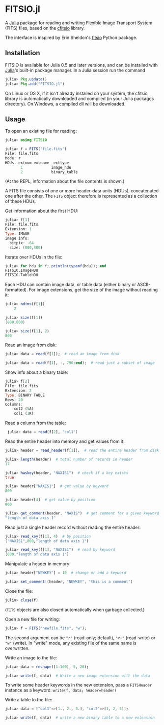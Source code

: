 # FITSIO.jl

A [Julia](http://julialang.org) package for reading and writing
Flexible Image Transport System (FITS) files, based on the
[cfitsio](http://heasarc.gsfc.nasa.gov/fitsio/) library.

The interface is inspired by Erin Sheldon's
[fitsio](https://github.com/esheldon/fitsio) Python package.

## Installation

FITSIO is available for Julia 0.5 and later versions, and can be
installed with [Julia](https://github.com/julialang/julia.jl)'s
built-in package manager. In a Julia session run the command

```julia
julia> Pkg.update()
julia> Pkg.add("FITSIO.jl")
```

On Linux or OS X, if it isn't already installed on your system,
the cfitsio library is automatically downloaded and compiled
(in your Julia packages directory). On Windows, a compiled dll will be
downloaded.

## Usage

To open an existing file for reading:
```julia
julia> using FITSIO

julia> f = FITS("file.fits")
File: file.fits
Mode: r
HDUs: extnum extname  exttype
       1             image_hdu
       2             binary_table
```
(At the REPL, information about the file contents is shown.)


A FITS file consists of one or more header-data units (HDUs),
concatenated one after the other. The `FITS` object therefore is
represented as a collection of these HDUs.

Get information about the first HDU:
```julia
julia> f[1]
File: file.fits
Extension: 1
Type: IMAGE
image info:
  bitpix: -64
  size: (800,800)
```


Iterate over HDUs in the file:
```julia
julia> for hdu in f; println(typeof(hdu)); end
FITSIO.ImageHDU
FITSIO.TableHDU
```


Each HDU can contain image data, or table data (either binary or
ASCII-formatted). For image extensions, get the size of the image
without reading it:
```julia
julia> ndims(f[1])
    2

julia> size(f[1])
(800,800)

julia> size(f[1], 2)
800
```


Read an image from disk:
```julia
julia> data = read(f[1]);  # read an image from disk

julia> data = read(f[1], :, 790:end);  # read just a subset of image
```


Show info about a binary table:
```julia
julia> f[2]
File: file.fits
Extension: 2
Type: BINARY TABLE
Rows: 20
Columns:
    col2 (5A)
    col1 (1K)
```


Read a column from the table:
```julia
 julia> data = read(f[2], "col1")
```


Read the entire header into memory and get values from it:
```julia
julia> header = read_header(f[1]);  # read the entire header from disk

julia> length(header)  # total number of records in header
17

julia> haskey(header, "NAXIS1")  # check if a key exists
true

julia> header["NAXIS1"]  # get value by keyword
800

julia> header[4]  # get value by position
800

julia> get_comment(header, "NAXIS")  # get comment for a given keyword
"length of data axis 1"
```


Read just a single header record without reading the entire header:
```julia
julia> read_key(f[1], 4)  # by position
("NAXIS1",800,"length of data axis 1")

julia> read_key(f[1], "NAXIS1")  # read by keyword
(800,"length of data axis 1")
```


Manipulate a header in memory:
```julia
julia> header["NEWKEY"] = 10  # change or add a keyword

julia> set_comment!(header, "NEWKEY", "this is a comment")
```


Close the file:
```julia
julia> close(f)
```
(`FITS` objects are also closed automatically when garbage collected.)


Open a new file for writing:
```julia
julia> f = FITS("newfile.fits", "w");
```
The second argument can be `"r"` (read-only; default), `"r+"`
(read-write) or `"w"` (write). In "write" mode, any existing file of
the same name is overwritten.


Write an image to the file:
```julia
julia> data = reshape([1:100], 5, 20);

julia> write(f, data)  # Write a new image extension with the data
```
To write some header keywords in the new extension, pass a
`FITSHeader` instance as a keyword: `write(f, data; header=header)`


Write a table to the file:
```julia
julia> data = ["col1"=>[1., 2., 3.], "col2"=>[1, 2, 3]];

julia> write(f, data)  # write a new binary table to a new extension
```
